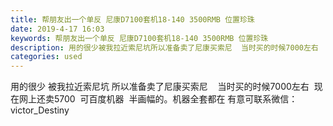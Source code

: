```yaml
---
title: 帮朋友出一个单反 尼康D7100套机18-140 3500RMB 位置珍珠
date: 2019-4-17 16:03
keywords: 帮朋友出一个单反 尼康D7100套机18-140 3500RMB 位置珍珠
description: 用的很少被我拉近索尼坑所以准备卖了尼康买索尼  当时买的时候7000左右  现在网上还卖5700  可百度机器  半画幅的。机器全套都在有意可联系微信：victor_Destiny
categories: used
---
```

<td class="t_f" id="postmessage_3529525">

用的很少 被我拉近索尼坑 所以准备卖了尼康买索尼    当时买的时候7000左右  现在网上还卖5700  可百度机器  半画幅的。机器全套都在 有意可联系微信：victor_Destiny </td>
